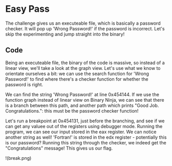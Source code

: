 # Easy Pass 
The challenge gives us an executeable file, which is basically a password checker. It will pop up 'Wrong Password!' 
if the password is incorrect. Let's skip the experimenting and jump straight into the binary!

## Code 
Being an executeable file, the binary of the code is massive, so instead of a linear view, we'll take a look at the graph view.
Let's use what we know to orientate ourselves a bit: we can use the search function for 'Wrong Password!' to find where there's 
a checker function for whether the password is right. 

We can find the string 'Wrong Password!' at line 0x454144. If we use the function graph instead of linear view on Binary Ninja, we
can see that there is a branch between this path, and another path which prints "Good Job. Congratulations.": this must be the 
password checker function!

Let's run a breakpoint at 0x454131, just before the branching, and see if we can get any valuee out of the registers using debugger
mode. Running the program, we can see our input stored in the eax register. We can notice another string as well! 'Fortran!' is stored
in the edx register - potentially this is our password? Running this string through the checker, we indeed get the "Congratulations" message!
This gives us our flag.

!(break.png)